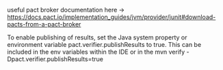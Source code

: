 useful pact broker documentation here -> https://docs.pact.io/implementation_guides/jvm/provider/junit#download-pacts-from-a-pact-broker

To enable publishing of results, set the Java system property or environment variable pact.verifier.publishResults to true.
This can be included in the env variables within the IDE or in the mvn verify -Dpact.verifier.publishResults=true
